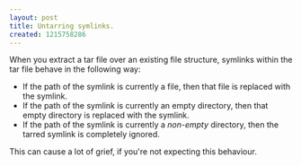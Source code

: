 ```yaml
--- 
layout: post
title: Untarring symlinks.
created: 1215758286
---
```

When you extract a tar file over an existing file structure, symlinks within the tar file behave in the following way:
<ul>
<li>If the path of the symlink is currently a file, then that file is replaced with the symlink.</li>
<li>If the path of the symlink is currently an empty directory, then that empty directory is replaced with the symlink.</li>
<li>If the path of the symlink is currently a <em>non-empty</em> directory, then the tarred symlink is completely ignored.</li>
</ul>
This can cause a lot of grief, if you're not expecting this behaviour. 
